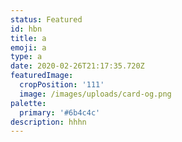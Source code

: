 ```yaml
---
status: Featured
id: hbn
title: a
emoji: a
type: a
date: 2020-02-26T21:17:35.720Z
featuredImage:
  cropPosition: '111'
  image: /images/uploads/card-og.png
palette:
  primary: '#6b4c4c'
description: hhhn
---
```


